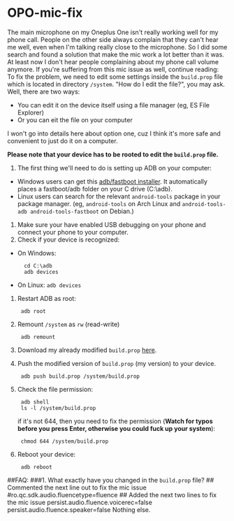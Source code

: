 # OPO-mic-fix
The main microphone on my Oneplus One isn't really working well for my phone call. People on the other side always complain that they can't hear me well, even when I'm talking really close to the microphone. So I did some search and found a solution that make the mic work a lot better than it was. At least now I don't hear people complaining about my phone call volume anymore. If you're suffering from this mic issue as well, continue reading: To fix the problem, we need to edit some settings inside the `build.prop` file which is located in directory `/system`. "How do I edit the file?", you may ask. Well, there are two ways:

* You can edit it on the device itself using a file manager (eg, ES File Explorer)
* Or you can eit the file on your computer

I won't go into details here about option one, cuz I think it's more safe and convenient to just do it on a computer.

**Please note that your device has to be rooted to edit the `build.prop` file.**

1. The first thing we'll need to do is setting up ADB on your computer:
  - Windows users can get this [adb/fastboot installer](http://forum.xda-developers.com/showthread.php?t=2588979). It automatically places a fastboot/adb folder on your C drive (C:\adb).
  - Linux users can search for the relevant `android-tools` package in your package manager. (eg, `android-tools` on Arch Linux and `android-tools-adb android-tools-fastboot` on Debian.)
1. Make sure your have enabled USB debugging on your phone and connect your phone to your computer.
1. Check if your device is recognized:
  - On Windows:
  
          cd C:\adb
          adb devices
  - On Linux: `adb devices`
1. Restart ADB as root:

        adb root
1. Remount `/system` as `rw` (read-write)

        adb remount
1. Download my already modified `build.prop` [here](https://github.com/tfhavingfun/OPO-mic-fix/releases).
1. Push the modified version of `build.prop` (my version) to your device.

        adb push build.prop /system/build.prop
1. Check the file permission:

        adb shell
        ls -l /system/build.prop
   if it's not 644, then you need to fix the permission (**Watch for typos before you press Enter, otherwise you could fuck up your system**):

        chmod 644 /system/build.prop
1. Reboot your device:

        adb reboot
##FAQ:
###1. What exactly have you changed in the `build.prop` file?
       ## Commented the next line out to fix the mic issue
       #ro.qc.sdk.audio.fluencetype=fluence
       ## Added the next two lines to fix the mic issue
       persist.audio.fluence.voicerec=false
       persist.audio.fluence.speaker=false
      Nothing else.
